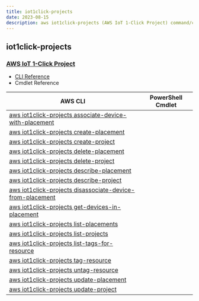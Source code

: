 ```yaml
---
title: iot1click-projects
date: 2023-08-15
description: aws iot1click-projects (AWS IoT 1-Click Project) command/cmdlet list.
---
```


## iot1click-projects

### [AWS IoT 1-Click Project](https://aws.amazon.com/iot/)

* [CLI Reference](https://awscli.amazonaws.com/v2/documentation/api/latest/reference/iot1click-projects/index.html)
* Cmdlet Reference

|AWS CLI|PowerShell Cmdlet|
|----|----|
|[aws iot1click-projects associate-device-with-placement](https://awscli.amazonaws.com/v2/documentation/api/latest/reference/iot1click-projects/associate-device-with-placement.html)||
|[aws iot1click-projects create-placement](https://awscli.amazonaws.com/v2/documentation/api/latest/reference/iot1click-projects/create-placement.html)||
|[aws iot1click-projects create-project](https://awscli.amazonaws.com/v2/documentation/api/latest/reference/iot1click-projects/create-project.html)||
|[aws iot1click-projects delete-placement](https://awscli.amazonaws.com/v2/documentation/api/latest/reference/iot1click-projects/delete-placement.html)||
|[aws iot1click-projects delete-project](https://awscli.amazonaws.com/v2/documentation/api/latest/reference/iot1click-projects/delete-project.html)||
|[aws iot1click-projects describe-placement](https://awscli.amazonaws.com/v2/documentation/api/latest/reference/iot1click-projects/describe-placement.html)||
|[aws iot1click-projects describe-project](https://awscli.amazonaws.com/v2/documentation/api/latest/reference/iot1click-projects/describe-project.html)||
|[aws iot1click-projects disassociate-device-from-placement](https://awscli.amazonaws.com/v2/documentation/api/latest/reference/iot1click-projects/disassociate-device-from-placement.html)||
|[aws iot1click-projects get-devices-in-placement](https://awscli.amazonaws.com/v2/documentation/api/latest/reference/iot1click-projects/get-devices-in-placement.html)||
|[aws iot1click-projects list-placements](https://awscli.amazonaws.com/v2/documentation/api/latest/reference/iot1click-projects/list-placements.html)||
|[aws iot1click-projects list-projects](https://awscli.amazonaws.com/v2/documentation/api/latest/reference/iot1click-projects/list-projects.html)||
|[aws iot1click-projects list-tags-for-resource](https://awscli.amazonaws.com/v2/documentation/api/latest/reference/iot1click-projects/list-tags-for-resource.html)||
|[aws iot1click-projects tag-resource](https://awscli.amazonaws.com/v2/documentation/api/latest/reference/iot1click-projects/tag-resource.html)||
|[aws iot1click-projects untag-resource](https://awscli.amazonaws.com/v2/documentation/api/latest/reference/iot1click-projects/untag-resource.html)||
|[aws iot1click-projects update-placement](https://awscli.amazonaws.com/v2/documentation/api/latest/reference/iot1click-projects/update-placement.html)||
|[aws iot1click-projects update-project](https://awscli.amazonaws.com/v2/documentation/api/latest/reference/iot1click-projects/update-project.html)||

